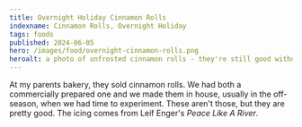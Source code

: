 ```yaml
---
title: Overnight Holiday Cinnamon Rolls
indexname: Cinnamon Rolls, Overnight Holiday
tags: foods
published: 2024-06-05
hero: /images/food/overnight-cinnamon-rolls.png
heroalt: a photo of unfrosted cinnamon rolls - they're still good without the frosting!
---
```


At my parents bakery, they sold cinnamon rolls. We had both a commercially prepared one and we made them in house, usually
in the off-season, when we had time to experiment. These aren't those, but they are pretty good. The icing comes from
Leif Enger's _Peace Like A River_.
